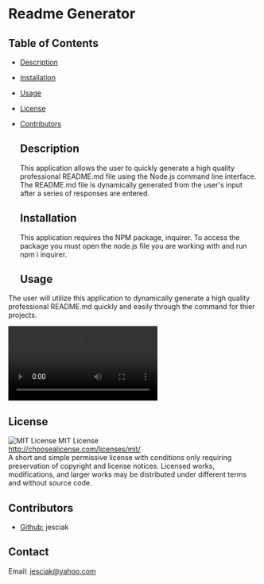   # Readme Generator 

  ## Table of Contents 

- [Description](#description)
- [Installation](#installation)
- [Usage](#usage)
- [License](#license)
- [Contributors](#contributors)

  ## Description
  This application allows the user to quickly  generate a high quality professional README.md file using the Node.js command line interface.  The README.md file is dynamically generated from the user's input after a series of responses are entered.

  ## Installation
  This application requires the NPM package, inquirer.  To access the package you must open the node.js file you are working with and run npm i inquirer.

  ## Usage
 The user will utilize this application to dynamically generate a high quality professional README.md quickly and easily through the  command for thier projects.

 ![video](./assets/readme-generator-09.webm)

  ## License
   ![MIT License](https://img.shields.io/badge/license-MIT-brightgreen)
      MIT License<br>
  http://choosealicense.com/licenses/mit/<br>
  A short and simple permissive license with conditions only requiring preservation of copyright and license notices. Licensed works, modifications, and larger works may be distributed under different terms and without source code.


  ## Contributors
   - [Github:](https://github.com/jesciak) jesciak

  ## Contact
  Email: jesciak@yahoo.com

